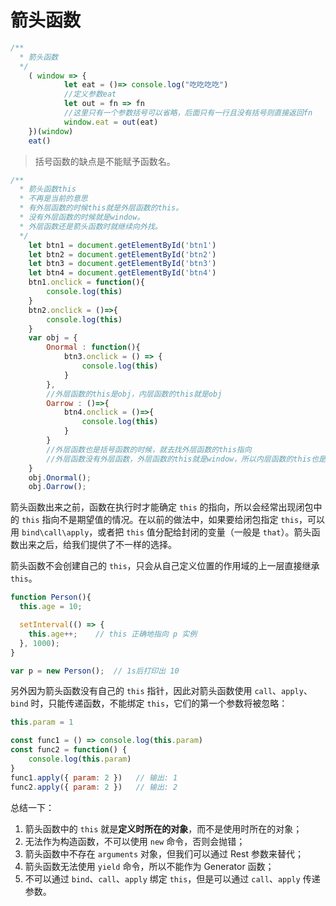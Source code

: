 # 箭头函数

```javascript
/**
  * 箭头函数
  */
	( window => {
			let eat = ()=> console.log("吃吃吃吃")
			//定义参数eat
			let out = fn => fn
			//这里只有一个参数括号可以省略，后面只有一行且没有括号则直接返回fn
			window.eat = out(eat)
	})(window)
	eat()
```

> 括号函数的缺点是不能赋予函数名。

```javascript
/**
  * 箭头函数this
  * 不再是当前的意思
  *	有外层函数的时候this就是外层函数的this。
  * 没有外层函数的时候就是window。
  * 外层函数还是箭头函数时就继续向外找。
  */
	let btn1 = document.getElementById('btn1')
	let btn2 = document.getElementById('btn2')
	let btn3 = document.getElementById('btn3')
	let btn4 = document.getElementById('btn4')
	btn1.onclick = function(){
		console.log(this)
	}
	btn2.onclick = ()=>{
		console.log(this)
	}
	var obj = {
		Onormal : function(){
			btn3.onclick = () => {
				console.log(this)
			}
		},
		//外层函数的this是obj，内层函数的this就是obj
		Oarrow : ()=>{
			btn4.onclick = ()=>{
				console.log(this)
			}
		}
		//外层函数也是括号函数的时候，就去找外层函数的this指向
		//外层函数没有外层函数，外层函数的this就是window，所以内层函数的this也是window
	}
	obj.Onormal();
	obj.Oarrow();
```

箭头函数出来之前，函数在执行时才能确定 `this` 的指向，所以会经常出现闭包中的 `this` 指向不是期望值的情况。在以前的做法中，如果要给闭包指定 `this`，可以用 `bind\call\apply`，或者把 `this` 值分配给封闭的变量（一般是 `that`）。箭头函数出来之后，给我们提供了不一样的选择。

箭头函数不会创建自己的 `this`，只会从自己定义位置的作用域的上一层直接继承 `this`。

```javascript
function Person(){
  this.age = 10;

  setInterval(() => {
    this.age++;    // this 正确地指向 p 实例
  }, 1000);
}

var p = new Person();  // 1s后打印出 10
```

另外因为箭头函数没有自己的 `this` 指针，因此对箭头函数使用 `call`、`apply`、`bind` 时，只能传递函数，不能绑定 `this`，它们的第一个参数将被忽略：

```javascript
this.param = 1

const func1 = () => console.log(this.param)
const func2 = function() {
    console.log(this.param)
}
func1.apply({ param: 2 })   // 输出: 1
func2.apply({ param: 2 })   // 输出: 2
```

总结一下：

1. 箭头函数中的 `this` 就是**定义时所在的对象**，而不是使用时所在的对象；
2. 无法作为构造函数，不可以使用 `new` 命令，否则会抛错；
3. 箭头函数中不存在 `arguments` 对象，但我们可以通过 Rest 参数来替代；
4. 箭头函数无法使用 `yield` 命令，所以不能作为 Generator 函数；
5. 不可以通过 `bind`、`call`、`apply` 绑定 `this`，但是可以通过 `call`、`apply` 传递参数。

